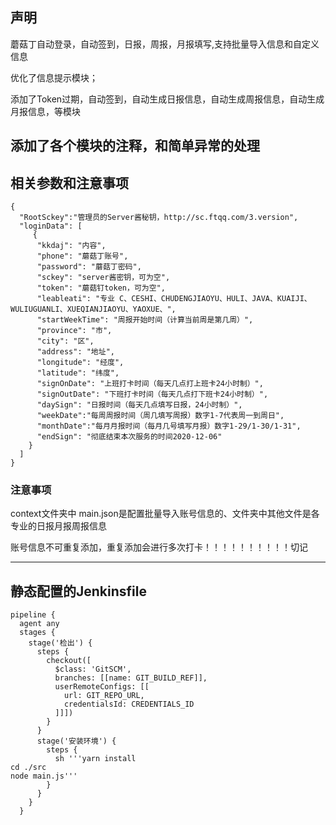 ## 声明

蘑菇丁自动登录，自动签到，日报，周报，月报填写,支持批量导入信息和自定义信息

优化了信息提示模块；

添加了Token过期，自动签到，自动生成日报信息，自动生成周报信息，自动生成月报信息，等模块

添加了各个模块的注释，和简单异常的处理
---------------------------------
## 相关参数和注意事项

```
{
  "RootSckey":"管理员的Server酱秘钥，http://sc.ftqq.com/3.version",
  "loginData": [
     {
      "kkdaj": "内容",
      "phone": "蘑菇丁账号",
      "password": "蘑菇丁密码",
      "sckey": "server酱密钥，可为空",
      "token": "蘑菇钉token，可为空",
      "leableati": "专业 C、CESHI、CHUDENGJIAOYU、HULI、JAVA、KUAIJI、WULIUGUANLI、XUEQIANJIAOYU、YAOXUE、",
      "startWeekTime": "周报开始时间（计算当前周是第几周）",
      "province": "市",
      "city": "区",
      "address": "地址",
      "longitude": "经度",
      "latitude": "纬度",
      "signOnDate": "上班打卡时间（每天几点打上班卡24小时制）",
      "signOutDate": "下班打卡时间（每天几点打下班卡24小时制）",
      "daySign": "日报时间（每天几点填写日报，24小时制）",
      "weekDate":"每周周报时间（周几填写周报）数字1-7代表周一到周日",
      "monthDate":"每月月报时间（每月几号填写月报）数字1-29/1-30/1-31",
      "endSign": "彻底结束本次服务的时间2020-12-06"
    }
  ]
}

```
### 注意事项

context文件夹中 main.json是配置批量导入账号信息的、文件夹中其他文件是各专业的日报月报周报信息

账号信息不可重复添加，重复添加会进行多次打卡！！！！！！！！！！切记

---------------------------------

## 静态配置的Jenkinsfile

````
pipeline {
  agent any
  stages {
    stage('检出') {
      steps {
        checkout([
          $class: 'GitSCM',
          branches: [[name: GIT_BUILD_REF]],
          userRemoteConfigs: [[
            url: GIT_REPO_URL,
            credentialsId: CREDENTIALS_ID
          ]]])
        }
      }
      stage('安装环境') {
        steps {
          sh '''yarn install
cd ./src
node main.js'''
        }
      }
    }
  }
````